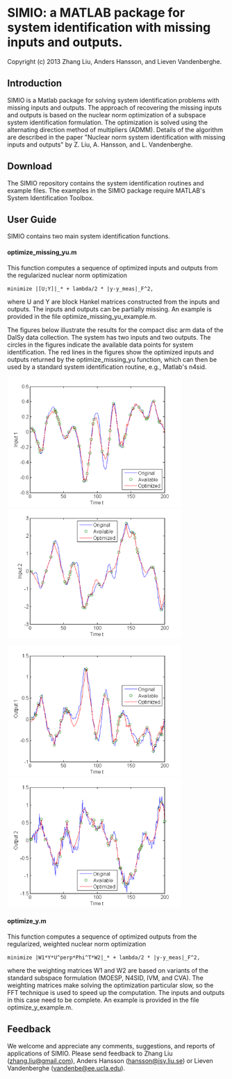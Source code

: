 # SIMIO: a MATLAB package for system identification with missing inputs and outputs.

Copyright (c) 2013 Zhang Liu, Anders Hansson, and Lieven Vandenberghe.

## Introduction

SIMIO is a Matlab package for solving system identification problems with missing inputs and outputs. The approach of recovering the missing inputs and outputs is based on the nuclear norm optimization of a subspace system identification formulation. The optimization is solved using the alternating direction method of multipliers (ADMM). Details of the algorithm are described in the paper "Nuclear norm system identification with missing inputs and outputs" by Z. Liu, A. Hansson, and L. Vandenberghe.

## Download

The SIMIO repository contains the system identification routines and example files. The examples in the SIMIO package require MATLAB's System Identification Toolbox.

## User Guide
SIMIO contains two main system identification functions. 

#### optimize_missing_yu.m

This function computes a sequence of optimized inputs and outputs from
the regularized nuclear norm optimization

    minimize |[U;Y]|_* + lambda/2 * |y-y_meas|_F^2,

where U and Y are block Hankel matrices constructed from the inputs
and outputs.  The inputs and outputs can be partially missing.
An example is provided in the file optimize_missing_yu_example.m.

The figures below illustrate the results for the compact disc arm data of the DaISy data collection. The system has two inputs and two outputs. The circles in the figures indicate the available data points for system identification. The red lines in the figures show the optimized inputs and outputs returned by the optimize_missing_yu function, which can then be used by a standard system identification routine, e.g., Matlab's n4sid.

<p float="left">
  <img src="README_files/CD_Player_Arm_u1.png" alt="CD_Player_Arm_u1.png" width="400" />
  <img src="README_files/CD_Player_Arm_u2.png" alt="CD_Player_Arm_u2.png" width="400" />
</p>

<p float="left">
  <img src="README_files/CD_Player_Arm_y1.png" alt="CD_Player_Arm_y1.png" width="400" />
  <img src="README_files/CD_Player_Arm_y2.png" alt="CD_Player_Arm_y2.png" width="400" />
</p>

#### optimize_y.m

This function computes a sequence of optimized outputs from the
regularized, weighted nuclear norm optimization

    minimize |W1*Y*U^perp*Phi^T*W2|_* + lambda/2 * |y-y_meas|_F^2,

where the weighting matrices W1 and W2 are based on variants of the
standard subspace formulation (MOESP, N4SID, IVM, and CVA).  The
weighting matrices make solving the optimization particular slow, so
the FFT technique is used to speed up the computation. The inputs
and outputs in this case need to be complete.  An example is
provided in the file optimize_y_example.m.

## Feedback
We welcome and appreciate any comments, suggestions, and reports of applications of SIMIO. Please send feedback to Zhang Liu (zhang.liu@gmail.com), Anders Hansson (hansson@isy.liu.se) or Lieven Vandenberghe (vandenbe@ee.ucla.edu).

